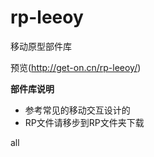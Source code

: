 # rp-leeoy
移动原型部件库

预览(http://get-on.cn/rp-leeoy/)

**部件库说明**
- 参考常见的移动交互设计的
- RP文件请移步到RP文件夹下载

all
